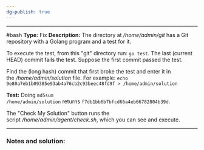 ```yaml
---
dg-publish: true
---
```

---
#bash 
**Type:** Fix
**Description:** The directory at _/home/admin/git_ has a Git repository with a Golang program and a test for it.  
  
To execute the test, from this "git" directory run: `go test`. The last (current HEAD) commit fails the test. Suppose the first commit passed the test.  
  
Find the (long hash) commit that first broke the test and enter it in the _/home/admin/solution_ file. For example: `echo 9e80a7eb1b09385e93ab4a76cb2c93beec48fd9f > /home/admin/solution`

**Test:** Doing `md5sum /home/admin/solution` returns `f7db1bb6b7bfcd66a4eb66782804b39d`.  
  
The "Check My Solution" button runs the script _/home/admin/agent/check.sh_, which you can see and execute.

---
### Notes and solution:


